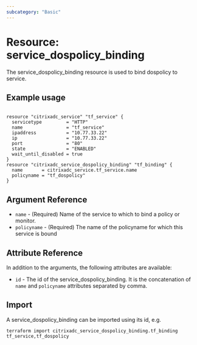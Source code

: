 ```yaml
---
subcategory: "Basic"
---
```


# Resource: service_dospolicy_binding

The service_dospolicy_binding resource is used to bind dospolicy to service.


## Example usage

```hcl

resource "citrixadc_service" "tf_service" {
  servicetype         = "HTTP"
  name                = "tf_service"
  ipaddress           = "10.77.33.22"
  ip                  = "10.77.33.22"
  port                = "80"
  state               = "ENABLED"
  wait_until_disabled = true
}
resource "citrixadc_service_dospolicy_binding" "tf_binding" {
  name       = citrixadc_service.tf_service.name
  policyname = "tf_dospolicy"
}
```


## Argument Reference

* `name` - (Required) Name of the service to which to bind a policy or monitor.
* `policyname` - (Required) The name of the policyname for which this service is bound


## Attribute Reference

In addition to the arguments, the following attributes are available:

* `id` - The id of the service_dospolicy_binding. It is the concatenation of `name` and `policyname` attributes separated by comma.


## Import

A service_dospolicy_binding can be imported using its id, e.g.

```shell
terraform import citrixadc_service_dospolicy_binding.tf_binding tf_service,tf_dospolicy
```
